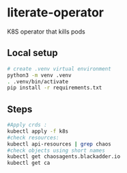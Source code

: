 # literate-operator
K8S operator that kills pods

## Local setup

```bash
# create .venv virtual environment
python3 -m venv .venv
. .venv/bin/activate
pip install -r requirements.txt
```

## Steps

```bash
#Apply crds : 
kubectl apply -f k8s
#check resources: 
kubectl api-resources | grep chaos
#check objects using short names
kubectl get chaosagents.blackadder.io
kubectl get ca
```
